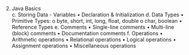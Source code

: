 2. Java Basics  
    c. Storing Data - Variables
        •	Declaration & Initialization
    d. Data Types
        •	Primitive Types:
            o	byte, short, int, long, float, double
            o	char, boolean
        •	Reference Types
    e. Comments
        •	Single-line comments
        •	Multi-line (block) comments
        •	Documentation comments
    f. Operations
        •	Arithmetic operations
        •	Relational operations
        •	Logical operations
        •	Assignment operations
        •	Miscellaneous operations
